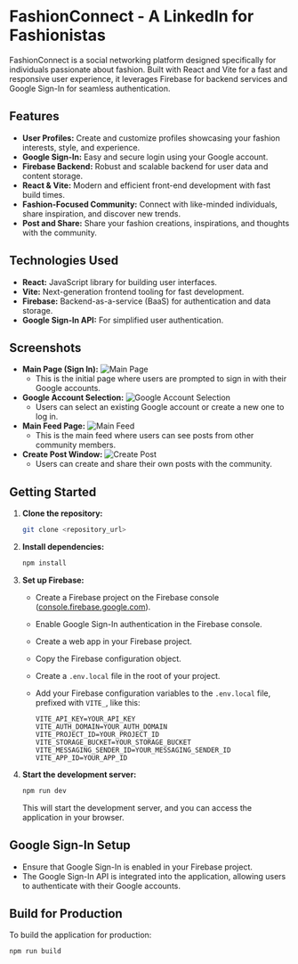 # FashionConnect - A LinkedIn for Fashionistas

FashionConnect is a social networking platform designed specifically for individuals passionate about fashion. Built with React and Vite for a fast and responsive user experience, it leverages Firebase for backend services and Google Sign-In for seamless authentication.

## Features

* **User Profiles:** Create and customize profiles showcasing your fashion interests, style, and experience.
* **Google Sign-In:** Easy and secure login using your Google account.
* **Firebase Backend:** Robust and scalable backend for user data and content storage.
* **React & Vite:** Modern and efficient front-end development with fast build times.
* **Fashion-Focused Community:** Connect with like-minded individuals, share inspiration, and discover new trends.
* **Post and Share:** Share your fashion creations, inspirations, and thoughts with the community.

## Technologies Used

* **React:** JavaScript library for building user interfaces.
* **Vite:** Next-generation frontend tooling for fast development.
* **Firebase:** Backend-as-a-service (BaaS) for authentication and data storage.
* **Google Sign-In API:** For simplified user authentication.

## Screenshots

* **Main Page (Sign In):**
    ![Main Page](https://github.com/user-attachments/assets/53d34cb4-1e34-4b9d-99f6-692f0016f3b9)
    * This is the initial page where users are prompted to sign in with their Google accounts.
* **Google Account Selection:**
    ![Google Account Selection](https://github.com/user-attachments/assets/5c5d6452-f08b-46be-a7a4-7acfbdf6459d)
    * Users can select an existing Google account or create a new one to log in.
* **Main Feed Page:**
    ![Main Feed](https://github.com/user-attachments/assets/ed54bd2a-49c8-4869-b938-cb9a365befae)
    * This is the main feed where users can see posts from other community members.
* **Create Post Window:**
    ![Create Post](https://github.com/user-attachments/assets/97c6b935-bd1d-490f-bfaf-a351a8e60b81)
    * Users can create and share their own posts with the community.

## Getting Started

1.  **Clone the repository:**

    ```bash
    git clone <repository_url>
    ```

2.  **Install dependencies:**

    ```bash
    npm install
    ```

3.  **Set up Firebase:**

    * Create a Firebase project on the Firebase console ([console.firebase.google.com](console.firebase.google.com)).
    * Enable Google Sign-In authentication in the Firebase console.
    * Create a web app in your Firebase project.
    * Copy the Firebase configuration object.
    * Create a `.env.local` file in the root of your project.
    * Add your Firebase configuration variables to the `.env.local` file, prefixed with `VITE_`, like this:

        ```
        VITE_API_KEY=YOUR_API_KEY
        VITE_AUTH_DOMAIN=YOUR_AUTH_DOMAIN
        VITE_PROJECT_ID=YOUR_PROJECT_ID
        VITE_STORAGE_BUCKET=YOUR_STORAGE_BUCKET
        VITE_MESSAGING_SENDER_ID=YOUR_MESSAGING_SENDER_ID
        VITE_APP_ID=YOUR_APP_ID
        ```

4.  **Start the development server:**

    ```bash
    npm run dev
    ```

    This will start the development server, and you can access the application in your browser.

## Google Sign-In Setup

* Ensure that Google Sign-In is enabled in your Firebase project.
* The Google Sign-In API is integrated into the application, allowing users to authenticate with their Google accounts.

## Build for Production

To build the application for production:

```bash
npm run build
